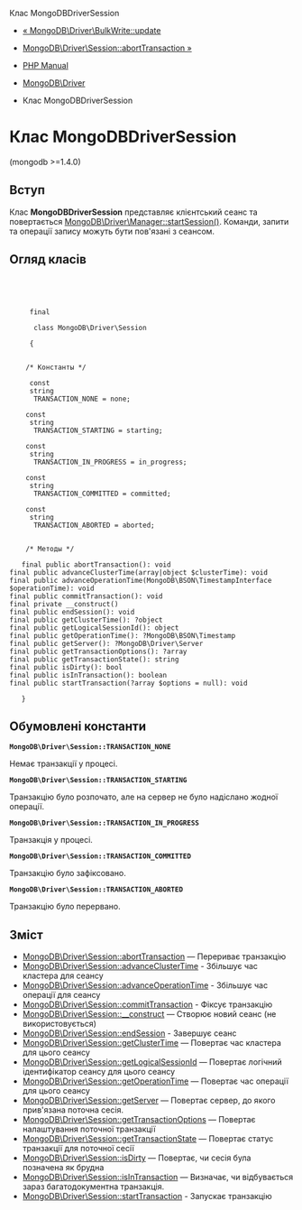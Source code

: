 Клас MongoDBDriverSession

-   [« MongoDB\\Driver\\BulkWrite::update](mongodb-driver-bulkwrite.update.html)
    
-   [MongoDB\\Driver\\Session::abortTransaction »](mongodb-driver-session.aborttransaction.html)
    
-   [PHP Manual](index.html)
    
-   [MongoDB\\Driver](book.mongodb.html)
    
-   Клас MongoDBDriverSession
    

# Клас MongoDBDriverSession

(mongodb >=1.4.0)

## Вступ

Клас **MongoDBDriverSession** представляє клієнтський сеанс та повертається [MongoDB\\Driver\\Manager::startSession()](mongodb-driver-manager.startsession.html). Команди, запити та операції запису можуть бути пов'язані з сеансом.

## Огляд класів

```classsynopsis



    
     final
     
      class MongoDB\Driver\Session
     
     {


    /* Константы */
    
     const
     string
      TRANSACTION_NONE = none;

    const
     string
      TRANSACTION_STARTING = starting;

    const
     string
      TRANSACTION_IN_PROGRESS = in_progress;

    const
     string
      TRANSACTION_COMMITTED = committed;

    const
     string
      TRANSACTION_ABORTED = aborted;


    /* Методы */
    
   final public abortTransaction(): void
final public advanceClusterTime(array|object $clusterTime): void
final public advanceOperationTime(MongoDB\BSON\TimestampInterface $operationTime): void
final public commitTransaction(): void
final private __construct()
final public endSession(): void
final public getClusterTime(): ?object
final public getLogicalSessionId(): object
final public getOperationTime(): ?MongoDB\BSON\Timestamp
final public getServer(): ?MongoDB\Driver\Server
final public getTransactionOptions(): ?array
final public getTransactionState(): string
final public isDirty(): bool
final public isInTransaction(): boolean
final public startTransaction(?array $options = null): void

   }
```

## Обумовлені константи

**`MongoDB\Driver\Session::TRANSACTION_NONE`**

Немає транзакції у процесі.

**`MongoDB\Driver\Session::TRANSACTION_STARTING`**

Транзакцію було розпочато, але на сервер не було надіслано жодної операції.

**`MongoDB\Driver\Session::TRANSACTION_IN_PROGRESS`**

Транзакція у процесі.

**`MongoDB\Driver\Session::TRANSACTION_COMMITTED`**

Транзакцію було зафіксовано.

**`MongoDB\Driver\Session::TRANSACTION_ABORTED`**

Транзакцію було перервано.

## Зміст

-   [MongoDB\\Driver\\Session::abortTransaction](mongodb-driver-session.aborttransaction.html) — Перериває транзакцію
-   [MongoDB\\Driver\\Session::advanceClusterTime](mongodb-driver-session.advanceclustertime.html) - Збільшує час кластера для сеансу
-   [MongoDB\\Driver\\Session::advanceOperationTime](mongodb-driver-session.advanceoperationtime.html) - Збільшує час операції для сеансу
-   [MongoDB\\Driver\\Session::commitTransaction](mongodb-driver-session.committransaction.html) - Фіксує транзакцію
-   [MongoDB\\Driver\\Session::\_\_construct](mongodb-driver-session.construct.html) — Створює новий сеанс (не використовується)
-   [MongoDB\\Driver\\Session::endSession](mongodb-driver-session.endsession.html) - Завершує сеанс
-   [MongoDB\\Driver\\Session::getClusterTime](mongodb-driver-session.getclustertime.html) — Повертає час кластера для цього сеансу
-   [MongoDB\\Driver\\Session::getLogicalSessionId](mongodb-driver-session.getlogicalsessionid.html) — Повертає логічний ідентифікатор сеансу для цього сеансу
-   [MongoDB\\Driver\\Session::getOperationTime](mongodb-driver-session.getoperationtime.html) — Повертає час операції для цього сеансу
-   [MongoDB\\Driver\\Session::getServer](mongodb-driver-session.getserver.html) — Повертає сервер, до якого прив'язана поточна сесія.
-   [MongoDB\\Driver\\Session::getTransactionOptions](mongodb-driver-session.gettransactionoptions.html) — Повертає налаштування поточної транзакції
-   [MongoDB\\Driver\\Session::getTransactionState](mongodb-driver-session.gettransactionstate.html) — Повертає статус транзакції для поточної сесії
-   [MongoDB\\Driver\\Session::isDirty](mongodb-driver-session.isdirty.html) — Повертає, чи сесія була позначена як брудна
-   [MongoDB\\Driver\\Session::isInTransaction](mongodb-driver-session.isintransaction.html) — Визначає, чи відбувається зараз багатодокументна транзакція.
-   [MongoDB\\Driver\\Session::startTransaction](mongodb-driver-session.starttransaction.html) - Запускає транзакцію